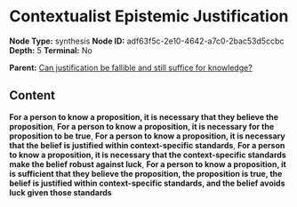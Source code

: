 # Contextualist Epistemic Justification

**Node Type:** synthesis
**Node ID:** adf63f5c-2e10-4642-a7c0-2bac53d5ccbc
**Depth:** 5
**Terminal:** No

**Parent:** [Can justification be fallible and still suffice for knowledge?](can-justification-be-fallible-and-still-suffice-for-knowledge-antithesis-88f2c812-d507-4fa7-8e0c-39eae7b76ac0.md)

## Content

**For a person to know a proposition, it is necessary that they believe the proposition**, **For a person to know a proposition, it is necessary for the proposition to be true**, **For a person to know a proposition, it is necessary that the belief is justified within context-specific standards**, **For a person to know a proposition, it is necessary that the context-specific standards make the belief robust against luck**, **For a person to know a proposition, it is sufficient that they believe the proposition, the proposition is true, the belief is justified within context-specific standards, and the belief avoids luck given those standards**
